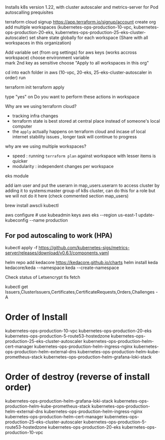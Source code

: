 Installs k8s version 1.22, with cluster autoscaler and metrics-server for Pod autoscalling
prequisites

terraform cloud signup https://app.terraform.io/signup/account
create org
add multiple workspaces (kubernetes-ops-production-10-vpc, kubernetes-ops-production-20-eks, kubernetes-ops-production-25-eks-cluster-autoscaler)
set share state globally for each workspace (Share with all workspaces in this organization)

Add variable set (from org settings) for aws keys (works accross workspace)
choose environment variable     
mark 2nd key as sensitive
choose "Apply to all workspaces in this org"

cd into each folder in aws (10-vpc, 20-eks, 25-eks-cluster-autoscaler in order)  run 

terraform init
terraform apply

type "yes" on Do you want to perform these actions in workspace

Why are we using terraform cloud?
- tracking infra changes
- terraform state is best stored at central place instead of someone's local computer
- the `apply` actually happens on terraform cloud and incase of local internet stability issues , longer task will continue to progress


why are we using multiple workspaces?
- speed : running `terraform plan` against workspace with lesser items is quicker
- modularity : independent changes per workspace




eks module

add iam user and put the userarn in map_users.userarn  to access cluster by adding it to systems:master group of k8s cluster,  can do this for a role but we will not do it here (check commented section map_users)


brew install awscli kubectl

aws configure # use kubeadmin keys
aws eks --region us-east-1 update-kubeconfig --name production

For pod autoscaling to work (HPA)
----------------------------------

kubectl apply -f https://github.com/kubernetes-sigs/metrics-server/releases/download/v0.6.1/components.yaml


helm repo add kedacore https://kedacore.github.io/charts
helm install keda kedacore/keda --namespace keda  --create-namespace


Check status of Letsencrypt tls fetch

kubectl get Issuers,ClusterIssuers,Certificates,CertificateRequests,Orders,Challenges -A



Order of Install 
=================

kubernetes-ops-production-10-vpc
kubernetes-ops-production-20-eks
kubernetes-ops-production-5-route53-hostedzone
kubernetes-ops-production-25-eks-cluster-autoscaler
kubernetes-ops-production-helm-cert-manager
kubernetes-ops-production-helm-ingress-nginx
kubernetes-ops-production-helm-external-dns
kubernetes-ops-production-helm-kube-prometheus-stack
kubernetes-ops-production-helm-grafana-loki-stack

Order of destroy (reverse of install order)
================

kubernetes-ops-production-helm-grafana-loki-stack
kubernetes-ops-production-helm-kube-prometheus-stack
kubernetes-ops-production-helm-external-dns
kubernetes-ops-production-helm-ingress-nginx
kubernetes-ops-production-helm-cert-manager
kubernetes-ops-production-25-eks-cluster-autoscaler
kubernetes-ops-production-5-route53-hostedzone
kubernetes-ops-production-20-eks
kubernetes-ops-production-10-vpc